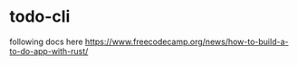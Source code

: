 # todo-cli
following docs here https://www.freecodecamp.org/news/how-to-build-a-to-do-app-with-rust/
